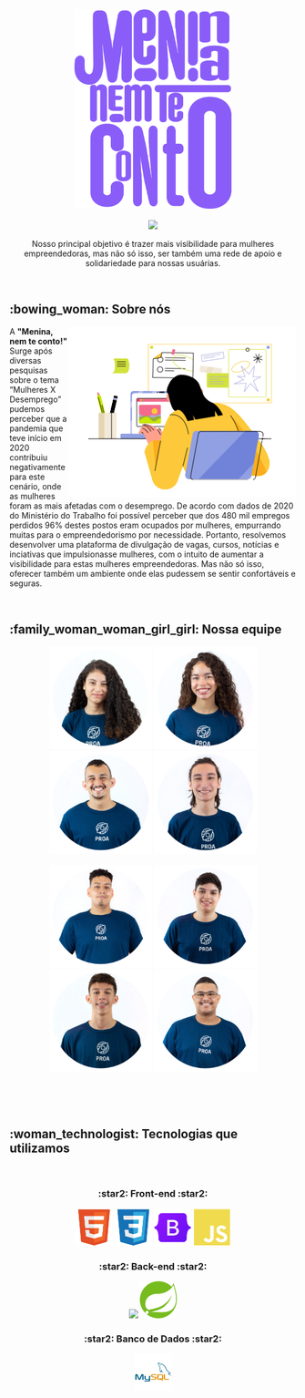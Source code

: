 
<!--Header-->
<div align="center"> 
  <img src="imagensMenina/menina_nem_te_conto_tipo_outline.png" height="350">
  <br>
  <br>
    <img src="https://readme-typing-svg.herokuapp.com?size=35&duration=6000&color=F7F7F7&center=true&vCenter=true&width=450&lines=Menina%2C+nem+te+conto!">
</div>
<div align="center">
  <p>Nosso principal objetivo é trazer mais visibilidade para mulheres empreendedoras, mas não só isso, ser também uma rede de apoio e solidariedade para nossas usuárias.</p>
</div>


<br>

<!--Sobre nós-->
<div>
  <h2> :bowing_woman: Sobre nós</h2>
  <img align="right" src="imagensMenina/juicy-girl-working-at-home.gif" height="300px">
  <div> 
     <p>A <b>"Menina, nem te conto!"</b> Surge após diversas pesquisas sobre o tema “Mulheres X Desemprego” pudemos perceber que a pandemia que teve início em 2020 			contribuiu negativamente para este cenário, onde as mulheres foram as mais afetadas com o desemprego. De acordo com dados de 2020 do Ministério do Trabalho foi 		possível perceber que dos 480 mil empregos perdidos 96% destes postos eram ocupados por mulheres, empurrando muitas para o empreendedorismo por necessidade. 			Portanto, resolvemos desenvolver uma plataforma de divulgação de vagas, cursos, notícias e inciativas que impulsionasse mulheres, com o intuito de aumentar a 			visibilidade para estas mulheres empreendedoras. Mas não só isso, oferecer também um ambiente onde elas pudessem se sentir confortáveis e seguras.
	 </p>
  </div>
</div>

<br>

<!--Nossa equipe -->
<div>
	<h2> :family_woman_woman_girl_girl: Nossa equipe </h2>
	<div align="center">
		<a href="https://www.linkedin.com/in/camily-vit%C3%B3ria/" target="_blank"><img src="imagensMenina/Camilly.png" height="180"></a>
		<a href="https://www.linkedin.com/in/giullia-maria/" target="_blank"><img src="imagensMenina/Giu.png" height="180"></a>
		<a href="https://www.linkedin.com/in/diego-ssantos/" target="_blank"><img src="imagensMenina/Didi.png" height="180"></a>
		<a href="https://www.linkedin.com/in/matheus-silverio-silva/" target="_blank"><img src="imagensMenina/Matheus.png" height="180"></a>
	</div>
	<br>
	<div align="center">
		<a href="https://www.linkedin.com/in/igor-viana-da-silva-839586234/" target="_blank"><img src="imagensMenina/Igor.png" height="180"></a>
		<a href="https://www.linkedin.com/in/henriquesaraujo/" target="_blank"><img src="imagensMenina/Henrique.png" height="180"></a>
		<a href="https://www.linkedin.com/in/lucaswaldes/" target="_blank"><img src="imagensMenina/Lucas.png" height="180"></a>
		<a href="https://www.linkedin.com/in/pedro-henrique-541b221b9/" target="_blank"><img src="imagensMenina/Pedro.png" height="180"></a>
	</div>

</div>

<br>

<!-- Tecnologias -->
<div> 

​	
​	
</div>

<div>
	<h2> :woman_technologist: Tecnologias que utilizamos</h2>
	<br>
   	<div align="center">
	<h3> :star2: Front-end :star2:</h3>
	<img height="65" src="https://raw.githubusercontent.com/devicons/devicon/master/icons/html5/html5-original.svg">
	<img height="65" src="https://raw.githubusercontent.com/devicons/devicon/master/icons/css3/css3-original.svg">
	<img height="65" src="https://github.com/devicons/devicon/blob/master/icons/bootstrap/bootstrap-original.svg">
	<img height="65" src="https://raw.githubusercontent.com/devicons/devicon/master/icons/javascript/javascript-plain.svg">
	<h3> :star2: Back-end :star2:</h3>
	<img height="65" src="https://icongr.am/devicon/java-original.svg?size=66&color=000000">
	<img height="65" src="https://github.com/devicons/devicon/blob/master/icons/spring/spring-original.svg">
	<h3> :star2: Banco de Dados :star2:</h3>
	<img height="65" src="https://github.com/devicons/devicon/blob/master/icons/mysql/mysql-original-wordmark.svg">
  </div>
  

  
